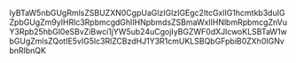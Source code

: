 IyBTaW5nbGUgRmlsZSBUZXN0CgpUaGlzIGlzIGEgc2ltcGxlIG1hcmtkb3duIGZpbGUgZm9yIHRlc3RpbmcgdGhlIHNpbmdsZSBmaWxlIHNlbmRpbmcgZnVuY3Rpb25hbGl0eSBvZiBwci1jYW5ub24uCgojIyBGZWF0dXJlcwoKLSBTaW1wbGUgZmlsZQotIE5vIG5lc3RlZCBzdHJ1Y3R1cmUKLSBQbGFpbiB0ZXh0IGNvbnRlbnQK